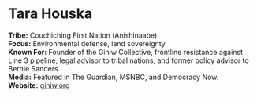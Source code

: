 # Tara Houska
**Tribe:** Couchiching First Nation (Anishinaabe)  
**Focus:** Environmental defense, land sovereignty  
**Known For:** Founder of the Giniw Collective, frontline resistance against Line 3 pipeline, legal advisor to tribal nations, and former policy advisor to Bernie Sanders.  
**Media:** Featured in The Guardian, MSNBC, and Democracy Now.  
**Website:** [giniw.org](https://www.giniw.org)